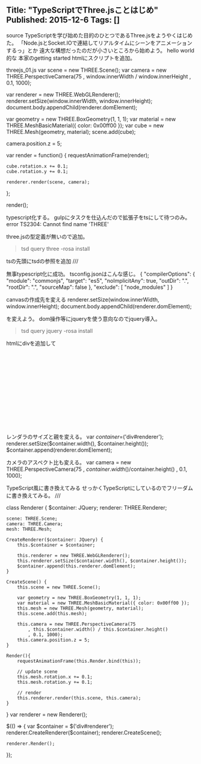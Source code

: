 Title: "TypeScriptでThree.jsことはじめ"
Published: 2015-12-6
Tags: []
---



source
TypeScriptを学び始めた目的のひとつであるThree.jsをようやくはじめた。
「Node.jsとSocket.IOで連結してリアルタイムにシーンをアニメーションするっ」とか
遠大な構想だったのだが小さいところから始めよう。
hello world的な
本家のgetting started
htmlにスクリプトを追加。
<script src="threejs_01.js"></script>

threejs_01.js
var scene = new THREE.Scene();
var camera = new THREE.PerspectiveCamera(75
    , window.innerWidth / window.innerHeight
    , 0.1, 1000);

var renderer = new THREE.WebGLRenderer();
renderer.setSize(window.innerWidth, window.innerHeight);
document.body.appendChild(renderer.domElement);

var geometry = new THREE.BoxGeometry(1, 1, 1);
var material = new THREE.MeshBasicMaterial({ color: 0x00ff00 });
var cube = new THREE.Mesh(geometry, material);
scene.add(cube);

camera.position.z = 5;

var render = function() {
    requestAnimationFrame(render);

    cube.rotation.x += 0.1;
    cube.rotation.y += 0.1;

    renderer.render(scene, camera);
};

render();

typescript化する。
gulpにタスクを仕込んだので拡張子をtsにして待つのみ。
error TS2304: Cannot find name 'THREE'

three.jsの型定義が無いので追加。
> tsd query three -rosa install

tsの先頭にtsdの参照を追加
/// <reference path='../../../../typings/tsd.d.ts' />

無事typescript化に成功。
tsconfig.jsonはこんな感じ。
{
    "compilerOptions": {
        "module": "commonjs",
        "target": "es5",
        "noImplicitAny": true,
        "outDir": ".",
        "rootDir": ".",
        "sourceMap": false
    },
    "exclude": [
        "node_modules"
    ]
}

canvasの作成先を変える
renderer.setSize(window.innerWidth, window.innerHeight);
document.body.appendChild(renderer.domElement);

を変えよう。
dom操作等にjqueryを使う意向なのでjquery導入。
> tsd query jquery -rosa install

htmlにdivを追加して
<div id="renderer" style="width:300px;height:200px;"></div>

レンダラのサイズと親を変える。
var $container=$('div#renderer');
renderer.setSize($container.width(), $container.height());
$container.append(renderer.domElement);

カメラのアスペクト比も変える。
var camera = new THREE.PerspectiveCamera(75
    , $container.width()/$container.height()
    , 0.1, 1000);

TypeScript風に書き換えてみる
せっかくTypeScriptにしているのでフリーダムに書き換えてみる。
/// <reference path='../../../../typings/tsd.d.ts' />


class Renderer {
    $container: JQuery;
    renderer: THREE.Renderer;

    scene: THREE.Scene;
    camera: THREE.Camera;
    mesh: THREE.Mesh;

    CreateRenderer($container: JQuery) {
        this.$container = $container;

        this.renderer = new THREE.WebGLRenderer();
        this.renderer.setSize($container.width(), $container.height());
        $container.append(this.renderer.domElement);
    }

    CreateScene() {
        this.scene = new THREE.Scene();

        var geometry = new THREE.BoxGeometry(1, 1, 1);
        var material = new THREE.MeshBasicMaterial({ color: 0x00ff00 });
        this.mesh = new THREE.Mesh(geometry, material);
        this.scene.add(this.mesh);

        this.camera = new THREE.PerspectiveCamera(75
            , this.$container.width() / this.$container.height()
            , 0.1, 1000);
        this.camera.position.z = 5;
    }
    
    Render(){
        requestAnimationFrame(this.Render.bind(this));

        // update scene
        this.mesh.rotation.x += 0.1;
        this.mesh.rotation.y += 0.1;

        // render
        this.renderer.render(this.scene, this.camera);
    }
}
var renderer = new Renderer();


$(() => {
    var $container = $('div#renderer');
    renderer.CreateRenderer($container);
    renderer.CreateScene();
    
    renderer.Render();
});

